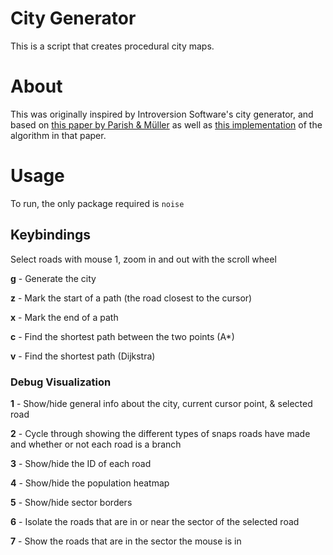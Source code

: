 # City Generator
This is a script that creates procedural city maps.

# About
This was originally inspired by Introversion Software's city generator, and based on 
[this paper by Parish & Müller](https://graphics.ethz.ch/Downloads/Publications/Papers/2001/p_Par01.pdf)
as well as [this implementation](https://www.tmwhere.com/city_generation.html) of the algorithm in that paper.

# Usage
To run, the only package required is `noise`

## Keybindings
Select roads with mouse 1, zoom in and out with the scroll wheel

**g** - Generate the city

**z** - Mark the start of a path (the road closest to the cursor)

**x** - Mark the end of a path

**c** - Find the shortest path between the two points (A*)

**v** - Find the shortest path (Dijkstra)

### Debug Visualization
**1** - Show/hide general info about the city, current cursor point, & selected road

**2** - Cycle through showing the different types of snaps roads have made and whether or not each road is a branch

**3** - Show/hide the ID of each road

**4** - Show/hide the population heatmap

**5** - Show/hide sector borders

**6** - Isolate the roads that are in or near the sector of the selected road

**7** - Show the roads that are in the sector the mouse is in
